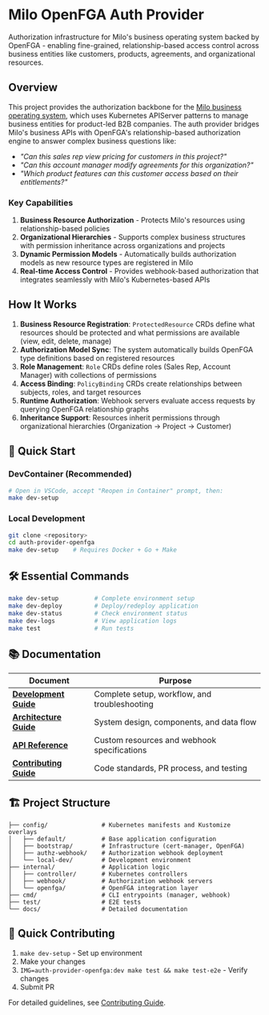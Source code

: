 # Milo OpenFGA Auth Provider

Authorization infrastructure for Milo's business operating system backed by
OpenFGA - enabling fine-grained, relationship-based access control across
business entities like customers, products, agreements, and organizational
resources.

## Overview

This project provides the authorization backbone for the [Milo business
operating system](https://github.com/datum-cloud/milo), which uses Kubernetes
APIServer patterns to manage business entities for product-led B2B companies.
The auth provider bridges Milo's business APIs with OpenFGA's relationship-based
authorization engine to answer complex business questions like:

- *"Can this sales rep view pricing for customers in this project?"*
- *"Can this account manager modify agreements for this organization?"*
- *"Which product features can this customer access based on their
  entitlements?"*

### Key Capabilities

1. **Business Resource Authorization** - Protects Milo's resources using
   relationship-based policies
2. **Organizational Hierarchies** - Supports complex business structures with
   permission inheritance across organizations and projects
3. **Dynamic Permission Models** - Automatically builds authorization models as
   new resource types are registered in Milo
4. **Real-time Access Control** - Provides webhook-based authorization that
   integrates seamlessly with Milo's Kubernetes-based APIs

## How It Works

1. **Business Resource Registration**: `ProtectedResource` CRDs define what
   resources should be protected and what permissions are available (view, edit,
   delete, manage)
2. **Authorization Model Sync**: The system automatically builds OpenFGA type
   definitions based on registered resources
3. **Role Management**: `Role` CRDs define roles (Sales Rep, Account Manager)
   with collections of permissions
4. **Access Binding**: `PolicyBinding` CRDs create relationships between
   subjects, roles, and target resources
5. **Runtime Authorization**: Webhook servers evaluate access requests by
   querying OpenFGA relationship graphs
6. **Inheritance Support**: Resources inherit permissions through organizational
   hierarchies (Organization → Project → Customer)

## 🚀 Quick Start

### DevContainer (Recommended)
```bash
# Open in VSCode, accept "Reopen in Container" prompt, then:
make dev-setup
```

### Local Development
```bash
git clone <repository>
cd auth-provider-openfga
make dev-setup    # Requires Docker + Go + Make
```

## 🛠️ Essential Commands

```bash
make dev-setup          # Complete environment setup
make dev-deploy         # Deploy/redeploy application
make dev-status         # Check environment status
make dev-logs           # View application logs
make test               # Run tests
```

## 📚 Documentation

| Document | Purpose |
|----------|---------|
| **[Development Guide](docs/development.md)** | Complete setup, workflow, and troubleshooting |
| **[Architecture Guide](docs/architecture.md)** | System design, components, and data flow |
| **[API Reference](docs/api.md)** | Custom resources and webhook specifications |
| **[Contributing Guide](docs/contributing.md)** | Code standards, PR process, and testing |

## 🏗️ Project Structure

```
├── config/               # Kubernetes manifests and Kustomize overlays
│   ├── default/          # Base application configuration
│   ├── bootstrap/        # Infrastructure (cert-manager, OpenFGA)
│   ├── authz-webhook/    # Authorization webhook deployment
│   └── local-dev/        # Development environment
├── internal/             # Application logic
│   ├── controller/       # Kubernetes controllers
│   ├── webhook/          # Authorization webhook servers
│   └── openfga/          # OpenFGA integration layer
├── cmd/                  # CLI entrypoints (manager, webhook)
├── test/                 # E2E tests
└── docs/                 # Detailed documentation
```

## 🤝 Quick Contributing

1. `make dev-setup` - Set up environment
2. Make your changes
3. `IMG=auth-provider-openfga:dev make test && make test-e2e` - Verify changes
4. Submit PR

For detailed guidelines, see [Contributing Guide](docs/contributing.md).

